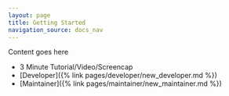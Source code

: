 ```yaml
---
layout: page
title: Getting Started
navigation_source: docs_nav
---
```


Content goes here

- 3 Minute Tutorial/Video/Screencap
- [Developer]({% link pages/developer/new_developer.md %})
- [Maintainer]({% link pages/maintainer/new_maintainer.md %})
